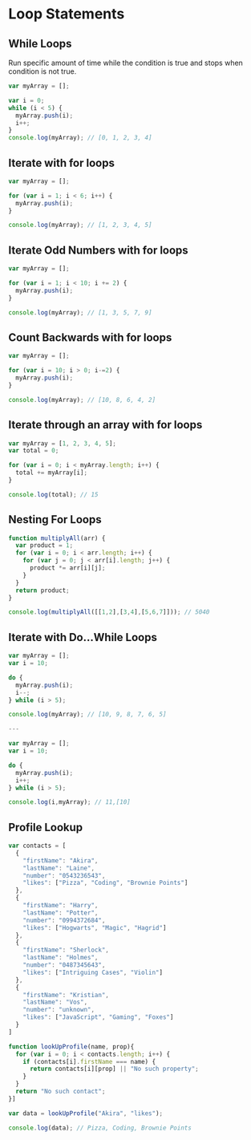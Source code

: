 # Loop Statements

## While Loops

Run specific amount of time while the condition is true and stops when condition is not true. 

```js
var myArray = [];

var i = 0;
while (i < 5) {
  myArray.push(i);
  i++;
}
console.log(myArray); // [0, 1, 2, 3, 4]
```

## Iterate with for loops

```js
var myArray = [];

for (var i = 1; i < 6; i++) {
  myArray.push(i);
}

console.log(myArray); // [1, 2, 3, 4, 5]
```

## Iterate Odd Numbers with for loops

```js
var myArray = [];

for (var i = 1; i < 10; i += 2) {
  myArray.push(i);
}

console.log(myArray); // [1, 3, 5, 7, 9]
```

## Count Backwards with for loops

```js
var myArray = [];

for (var i = 10; i > 0; i-=2) {
  myArray.push(i);
}

console.log(myArray); // [10, 8, 6, 4, 2]
```

## Iterate through an array with for loops

```js
var myArray = [1, 2, 3, 4, 5];
var total = 0;

for (var i = 0; i < myArray.length; i++) {
  total += myArray[i];
}

console.log(total); // 15
```

## Nesting For Loops

```js
function multiplyAll(arr) {
  var product = 1;
  for (var i = 0; i < arr.length; i++) {
    for (var j = 0; j < arr[i].length; j++) {
      product *= arr[i][j];
    }
  }
  return product;
}

console.log(multiplyAll([[1,2],[3,4],[5,6,7]])); // 5040
```

## Iterate with Do...While Loops

```js
var myArray = [];
var i = 10;

do {
  myArray.push(i);
  i--;
} while (i > 5);

console.log(myArray); // [10, 9, 8, 7, 6, 5]

---

var myArray = [];
var i = 10;

do {
  myArray.push(i);
  i++;
} while (i > 5);

console.log(i,myArray); // 11,[10]
```

## Profile Lookup

```js
var contacts = [
  {
    "firstName": "Akira",
    "lastName": "Laine",
    "number": "0543236543",
    "likes": ["Pizza", "Coding", "Brownie Points"]
  },
  {
    "firstName": "Harry",
    "lastName": "Potter",
    "number": "0994372684",
    "likes": ["Hogwarts", "Magic", "Hagrid"]
  },
  {
    "firstName": "Sherlock",
    "lastName": "Holmes",
    "number": "0487345643",
    "likes": ["Intriguing Cases", "Violin"]
  },
  {
    "firstName": "Kristian",
    "lastName": "Vos",
    "number": "unknown",
    "likes": ["JavaScript", "Gaming", "Foxes"]
  }
]

function lookUpProfile(name, prop){
  for (var i = 0; i < contacts.length; i++) {
    if (contacts[i].firstName === name) {
      return contacts[i][prop] || "No such property";
    }
  }
  return "No such contact";
}]

var data = lookUpProfile("Akira", "likes");

console.log(data); // Pizza, Coding, Brownie Points
```